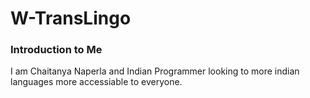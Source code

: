 # W-TransLingo

### Introduction to Me
I am Chaitanya Naperla and Indian Programmer looking to more indian languages more accessiable to everyone.
